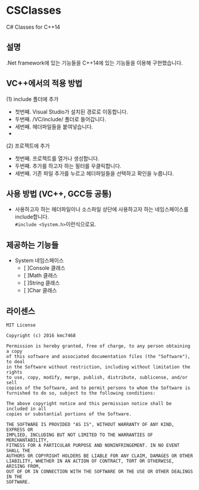 # CSClasses
C# Classes for C++14

## 설명
.Net framework에 있는 기능들을 C++14에 있는 기능들을 이용해 구현했습니다.

## VC++에서의 적용 방법
(1) include 폴더에 추가
- 첫번째. Visual Studio가 설치된 경로로 이동합니다.
- 두번째. /VC/include/ 폴더로 들어갑니다.
- 세번째. 헤더파일들을 붙여넣습니다.
- 
(2) 프로젝트에 추가
- 첫번째. 프로젝트를 열거나 생성합니다.
- 두번째. 추가를 하고자 하는 필터를 우클릭합니다.
- 세번째. 기존 파일 추가를 누르고 헤더파일들을 선택하고 확인을 누릅니다.

## 사용 방법 (VC++, GCC등 공통)
- 사용하고자 하는 헤더파일이나 소스파일 상단에 사용하고자 하는 네임스페이스를 include합니다.<br>```#include <System.h>```이런식으로요.

## 제공하는 기능들
- System 네임스페이스
  - [ ]Console 클래스
  - [ ]Math 클래스
  - [ ]String 클래스
  - [ ]Char 클래스

## 라이센스
```
MIT License

Copyright (c) 2016 kmc7468

Permission is hereby granted, free of charge, to any person obtaining a copy
of this software and associated documentation files (the "Software"), to deal
in the Software without restriction, including without limitation the rights
to use, copy, modify, merge, publish, distribute, sublicense, and/or sell
copies of the Software, and to permit persons to whom the Software is
furnished to do so, subject to the following conditions:

The above copyright notice and this permission notice shall be included in all
copies or substantial portions of the Software.

THE SOFTWARE IS PROVIDED "AS IS", WITHOUT WARRANTY OF ANY KIND, EXPRESS OR
IMPLIED, INCLUDING BUT NOT LIMITED TO THE WARRANTIES OF MERCHANTABILITY,
FITNESS FOR A PARTICULAR PURPOSE AND NONINFRINGEMENT. IN NO EVENT SHALL THE
AUTHORS OR COPYRIGHT HOLDERS BE LIABLE FOR ANY CLAIM, DAMAGES OR OTHER
LIABILITY, WHETHER IN AN ACTION OF CONTRACT, TORT OR OTHERWISE, ARISING FROM,
OUT OF OR IN CONNECTION WITH THE SOFTWARE OR THE USE OR OTHER DEALINGS IN THE
SOFTWARE.
```
